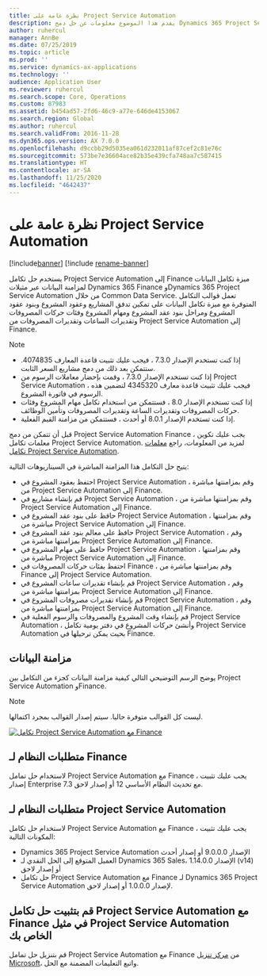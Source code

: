 ```yaml
---
title: نظرة عامة على Project Service Automation
description: يقدم هذا الموضوع معلومات عن حل دمج Dynamics 365 Project Service Automation في Dynamics 365 Finance.
author: ruhercul
manager: AnnBe
ms.date: 07/25/2019
ms.topic: article
ms.prod: ''
ms.service: dynamics-ax-applications
ms.technology: ''
audience: Application User
ms.reviewer: ruhercul
ms.search.scope: Core, Operations
ms.custom: 87983
ms.assetid: b454ad57-2fd6-46c9-a77e-646de4153067
ms.search.region: Global
ms.author: ruhercul
ms.search.validFrom: 2016-11-28
ms.dyn365.ops.version: AX 7.0.0
ms.openlocfilehash: d9ccbb29d5035ea061d232011af87cef2c81e76c
ms.sourcegitcommit: 573be7e36604ace82b35e439cfa748aa7c587415
ms.translationtype: HT
ms.contentlocale: ar-SA
ms.lasthandoff: 11/25/2020
ms.locfileid: "4642437"
---
```

# <a name="project-service-automation-overview"></a>نظرة عامة على Project Service Automation

[!include[banner](../includes/banner.md)]
[!include [rename-banner](~/includes/cc-data-platform-banner.md)]

يستخدم حل تكامل Project Service Automation إلى Finance ميزة تكامل البيانات لمزامنة البيانات عبر مثيلات Dynamics 365 Finance وDynamics 365 Project Service Automation من خلال Common Data Service. تعمل قوالب التكامل المتوفرة مع ميزة تكامل البيانات على تمكين تدفق المشاريع وعقود المشروع وبنود عقود المشروع ومراحل بنود عقد المشروع ومهام المشروع وفئات حركات المصروفات وتقديرات الساعات وتقديرات المصروفات من Project Service Automation إلى Finance.

> [!NOTE]
> - إذا كنت تستخدم الإصدار 7.3.0 ، فيجب عليك تثبيت قاعدة المعارف 4074835. ستتمكن بعد ذلك من دمج مشاريع السعر الثابت.
> - إذا كنت تستخدم الإصدار 7.3.0 ، وقمت بإحضار معاملات الرسوم من Project Service Automation ، فيجب عليك تثبيت قاعدة معارف 4345320 لتضمين هذه الرسوم في فاتورة المشروع.
> - إذا كنت تستخدم الإصدار 8.0 ، فستتمكن من استخدام تكامل مهام المشروع وفئات حركات المصروفات وتقديرات الساعة وتقديرات المصروفات وتأمين الوظائف.
> - إذا كنت تستخدم الإصدار 8.0.1 أو أحدث ، فستتمكن من مزامنة القيم الفعلية.

قبل أن تتمكن من دمج Project Service Automation Finance ، يجب عليك تكوين معلمات تكامل Project Service Automation. لمزيد من المعلومات، راجع [معلمات تكامل Project Service Automation](PSA-parameters.md).

يتيح حل التكامل هذا المزامنة المباشرة في السيناريوهات التالية:

- احتفظ بعقود المشروع في Project Service Automation ، وقم بمزامنتها مباشرة من Project Service Automation إلى Finance.
- قم بإنشاء مشاريع في Project Service Automation ، وقم بمزامنتها مباشرة من Project Service Automation إلى Finance.
- حافظ على بنود عقد المشروع في Project Service Automation ، وقم بمزامنتها مباشرة من Project Service Automation إلى Finance.
- حافظ على معالم بنود عقد المشروع في Project Service Automation ، وقم بمزامنتها مباشرة من Project Service Automation إلى Finance.
- حافظ على مهام المشروع في Project Service Automation ، وقم بمزامنتها مباشرة من Project Service Automation إلى Finance.
- احتفظ بفئات حركات المصروفات في Finance ، وقم بمزامنتها مباشرة من Finance إلى Project Service Automation.
- قم بإنشاء تقديرات ساعات المشروع في Project Service Automation ، وقم بمزامنتها مباشرة من Project Service Automation إلى Finance.
- قم بإنشاء تقديرات مصروفات المشروع في Project Service Automation ، وقم بمزامنتها مباشرة من Project Service Automation إلى Finance.
- قم بإنشاء وقت المشروع والمصروفات والرسوم الفعلية في Project Service Automation ، وأنشئ حركات المشروع في دفتر يومية تكامل Project Service Automation بحيث يمكن ترحيلها في Finance.

## <a name="data-synchronization"></a>مزامنة البيانات

يوضح الرسم التوضيحي التالي كيفية مزامنة البيانات كجزء من التكامل بين Project Service Automation وFinance.

> [!NOTE]
> ليست كل القوالب متوفرة حاليا. سيتم إصدار القوالب بمجرد اكتمالها.

[![تكامل Project Service Automation مع Finance](./media/PSA-integration.png)](./media/PSA-integration.png)

## <a name="system-requirements-for-finance"></a>متطلبات النظام لـ Finance

لاستخدام حل تمامل Project Service Automation مع Finance ، يجب عليك تثبيت إصدار Enterprise 7.3 مع تحديث النظام الأساسي 12 أو إصدار لاحق.

## <a name="system-requirements-for-project-service-automation"></a>متطلبات النظام لـ Project Service Automation

لاستخدام حل تكامل Project Service Automation مع Finance ، يجب عليك تثبيت المكونات التالية:

- Dynamics 365 Project Service Automation الإصدار 9.0.0.0 أو إصدار أحدث
- العميل المتوقع إلى الحل النقدي لـ Dynamics 365 Sales، الإصدار 1.14.0.0 (v14) أو إصدار لاحق
- حل تكامل Project Service Automation مع Finance لـ Dynamics 365 Project Service Automation لإصدار 1.0.0.0 أو إصدار لاحق.

## <a name="install-the-project-service-automation-to-finance-integration-solution-in-your-project-service-automation-instance"></a>قم بتثبيت حل تكامل Project Service Automation مع Finance في مثيل Project Service Automation الخاص بك

قم بتنزيل حل تمامل Project Service Automation مع Finance من [مركز تنزيل Microsoft‬](https://www.microsoft.com/download/details.aspx?id=57016)، واتبع التعليمات المضمنة مع الحل.
